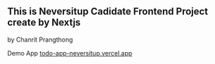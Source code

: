 ## This is Neversitup Cadidate Frontend Project create by Nextjs
by Chanrit Prangthong

 Demo App [todo-app-neversitup.vercel.app](todo-app-neversitup.vercel.app)

